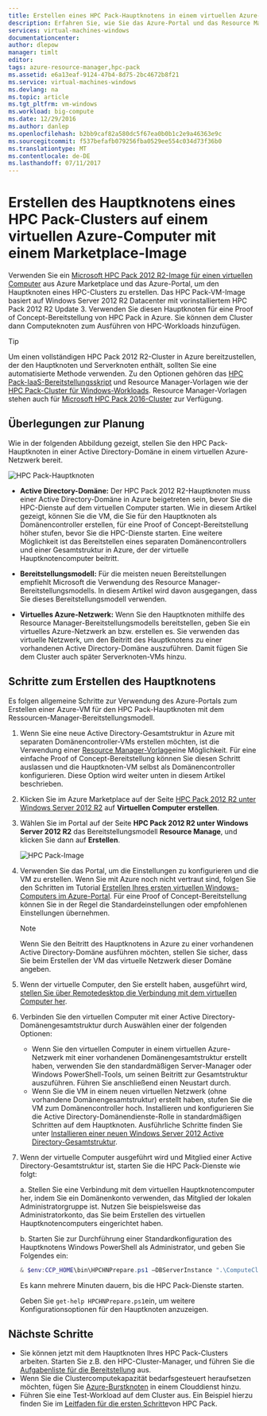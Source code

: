```yaml
---
title: Erstellen eines HPC Pack-Hauptknotens in einem virtuellen Azure-Computer | Microsoft Docs
description: Erfahren Sie, wie Sie das Azure-Portal und das Resource Manager-Bereitstellungsmodell verwenden, um einen Microsoft HPC Pack 2012 R2-Hauptknoten auf einem virtuellen Azure-Computer zu erstellen.
services: virtual-machines-windows
documentationcenter: 
author: dlepow
manager: timlt
editor: 
tags: azure-resource-manager,hpc-pack
ms.assetid: e6a13eaf-9124-47b4-8d75-2bc4672b8f21
ms.service: virtual-machines-windows
ms.devlang: na
ms.topic: article
ms.tgt_pltfrm: vm-windows
ms.workload: big-compute
ms.date: 12/29/2016
ms.author: danlep
ms.openlocfilehash: b2bb9caf82a580dc5f67ea0b0b1c2e9a46363e9c
ms.sourcegitcommit: f537befafb079256fba0529ee554c034d73f36b0
ms.translationtype: MT
ms.contentlocale: de-DE
ms.lasthandoff: 07/11/2017
---
```

# <a name="create-the-head-node-of-an-hpc-pack-cluster-in-an-azure-vm-with-a-marketplace-image"></a>Erstellen des Hauptknotens eines HPC Pack-Clusters auf einem virtuellen Azure-Computer mit einem Marketplace-Image
Verwenden Sie ein [Microsoft HPC Pack 2012 R2-Image für einen virtuellen Computer](https://azure.microsoft.com/marketplace/partners/microsoft/hpcpack2012r2onwindowsserver2012r2/) aus Azure Marketplace und das Azure-Portal, um den Hauptknoten eines HPC-Clusters zu erstellen. Das HPC Pack-VM-Image basiert auf Windows Server 2012 R2 Datacenter mit vorinstalliertem HPC Pack 2012 R2 Update 3. Verwenden Sie diesen Hauptknoten für eine Proof of Concept-Bereitstellung von HPC Pack in Azure. Sie können dem Cluster dann Computeknoten zum Ausführen von HPC-Workloads hinzufügen.

> [!TIP]
> Um einen vollständigen HPC Pack 2012 R2-Cluster in Azure bereitzustellen, der den Hauptknoten und Serverknoten enthält, sollten Sie eine automatisierte Methode verwenden. Zu den Optionen gehören das [HPC Pack-IaaS-Bereitstellungsskript](classic/hpcpack-cluster-powershell-script.md?toc=%2fazure%2fvirtual-machines%2fwindows%2fclassic%2ftoc.json) und Resource Manager-Vorlagen wie der [HPC Pack-Cluster für Windows-Workloads](https://azure.microsoft.com/marketplace/partners/microsofthpc/newclusterwindowscn/). Resource Manager-Vorlagen stehen auch für [Microsoft HPC Pack 2016-Cluster](https://github.com/MsHpcPack/HPCPack2016/tree/master/newcluster-templates) zur Verfügung. 
> 
> 

## <a name="planning-considerations"></a>Überlegungen zur Planung
Wie in der folgenden Abbildung gezeigt, stellen Sie den HPC Pack-Hauptknoten in einer Active Directory-Domäne in einem virtuellen Azure-Netzwerk bereit.

![HPC Pack-Hauptknoten][headnode]

* **Active Directory-Domäne:** Der HPC Pack 2012 R2-Hauptknoten muss einer Active Directory-Domäne in Azure beigetreten sein, bevor Sie die HPC-Dienste auf dem virtuellen Computer starten. Wie in diesem Artikel gezeigt, können Sie die VM, die Sie für den Hauptknoten als Domänencontroller erstellen, für eine Proof of Concept-Bereitstellung höher stufen, bevor Sie die HPC-Dienste starten. Eine weitere Möglichkeit ist das Bereitstellen eines separaten Domänencontrollers und einer Gesamtstruktur in Azure, der der virtuelle Hauptknotencomputer beitritt.

* **Bereitstellungsmodell:** Für die meisten neuen Bereitstellungen empfiehlt Microsoft die Verwendung des Resource Manager-Bereitstellungsmodells. In diesem Artikel wird davon ausgegangen, dass Sie dieses Bereitstellungsmodell verwenden.

* **Virtuelles Azure-Netzwerk:** Wenn Sie den Hauptknoten mithilfe des Resource Manager-Bereitstellungsmodells bereitstellen, geben Sie ein virtuelles Azure-Netzwerk an bzw. erstellen es. Sie verwenden das virtuelle Netzwerk, um den Beitritt des Hauptknotens zu einer vorhandenen Active Directory-Domäne auszuführen. Damit fügen Sie dem Cluster auch später Serverknoten-VMs hinzu.

## <a name="steps-to-create-the-head-node"></a>Schritte zum Erstellen des Hauptknotens
Es folgen allgemeine Schritte zur Verwendung des Azure-Portals zum Erstellen einer Azure-VM für den HPC Pack-Hauptknoten mit dem Ressourcen-Manager-Bereitstellungsmodell. 

1. Wenn Sie eine neue Active Directory-Gesamtstruktur in Azure mit separaten Domänencontroller-VMs erstellen möchten, ist die Verwendung einer [Resource Manager-Vorlage](https://github.com/Azure/azure-quickstart-templates/tree/master/active-directory-new-domain-ha-2-dc)eine Möglichkeit. Für eine einfache Proof of Concept-Bereitstellung können Sie diesen Schritt auslassen und die Hauptknoten-VM selbst als Domänencontroller konfigurieren. Diese Option wird weiter unten in diesem Artikel beschrieben.
2. Klicken Sie im Azure Marketplace auf der Seite [HPC Pack 2012 R2 unter Windows Server 2012 R2](https://azure.microsoft.com/marketplace/partners/microsoft/hpcpack2012r2onwindowsserver2012r2/) auf **Virtuellen Computer erstellen**. 
3. Wählen Sie im Portal auf der Seite **HPC Pack 2012 R2 unter Windows Server 2012 R2** das Bereitstellungsmodell **Resource Manage**, und klicken Sie dann auf **Erstellen**.
   
    ![HPC Pack-Image][marketplace]
4. Verwenden Sie das Portal, um die Einstellungen zu konfigurieren und die VM zu erstellen. Wenn Sie mit Azure noch nicht vertraut sind, folgen Sie den Schritten im Tutorial [Erstellen Ihres ersten virtuellen Windows-Computers im Azure-Portal](../virtual-machines-windows-hero-tutorial.md?toc=%2fazure%2fvirtual-machines%2fwindows%2ftoc.json). Für eine Proof of Concept-Bereitstellung können Sie in der Regel die Standardeinstellungen oder empfohlenen Einstellungen übernehmen.
   
   > [!NOTE]
   > Wenn Sie den Beitritt des Hauptknotens in Azure zu einer vorhandenen Active Directory-Domäne ausführen möchten, stellen Sie sicher, dass Sie beim Erstellen der VM das virtuelle Netzwerk dieser Domäne angeben.
   > 
   > 
5. Wenn der virtuelle Computer, den Sie erstellt haben, ausgeführt wird, [stellen Sie über Remotedesktop die Verbindung mit dem virtuellen Computer her](connect-logon.md?toc=%2fazure%2fvirtual-machines%2fwindows%2ftoc.json). 
6. Verbinden Sie den virtuellen Computer mit einer Active Directory-Domänengesamtstruktur durch Auswählen einer der folgenden Optionen:
   
   * Wenn Sie den virtuellen Computer in einem virtuellen Azure-Netzwerk mit einer vorhandenen Domänengesamtstruktur erstellt haben, verwenden Sie den standardmäßigen Server-Manager oder Windows PowerShell-Tools, um seinen Beitritt zur Gesamtstruktur auszuführen. Führen Sie anschließend einen Neustart durch.
   * Wenn Sie die VM in einem neuen virtuellen Netzwerk (ohne vorhandene Domänengesamtstruktur) erstellt haben, stufen Sie die VM zum Domänencontroller hoch. Installieren und konfigurieren Sie die Active Directory-Domänendienste-Rolle in standardmäßigen Schritten auf dem Hauptknoten. Ausführliche Schritte finden Sie unter [Installieren einer neuen Windows Server 2012 Active Directory-Gesamtstruktur](https://technet.microsoft.com/library/jj574166.aspx).
7. Wenn der virtuelle Computer ausgeführt wird und Mitglied einer Active Directory-Gesamtstruktur ist, starten Sie die HPC Pack-Dienste wie folgt:
   
    a. Stellen Sie eine Verbindung mit dem virtuellen Hauptknotencomputer her, indem Sie ein Domänenkonto verwenden, das Mitglied der lokalen Administratorgruppe ist. Nutzen Sie beispielsweise das Administratorkonto, das Sie beim Erstellen des virtuellen Hauptknotencomputers eingerichtet haben.
   
    b. Starten Sie zur Durchführung einer Standardkonfiguration des Hauptknotens Windows PowerShell als Administrator, und geben Sie Folgendes ein:
   
    ```PowerShell
    & $env:CCP_HOME\bin\HPCHNPrepare.ps1 –DBServerInstance ".\ComputeCluster"
    ```
   
    Es kann mehrere Minuten dauern, bis die HPC Pack-Dienste starten.
   
    Geben Sie `get-help HPCHNPrepare.ps1`ein, um weitere Konfigurationsoptionen für den Hauptknoten anzuzeigen.

## <a name="next-steps"></a>Nächste Schritte
* Sie können jetzt mit dem Hauptknoten Ihres HPC Pack-Clusters arbeiten. Starten Sie z.B. den HPC-Cluster-Manager, und führen Sie die [Aufgabenliste für die Bereitstellung](https://technet.microsoft.com/library/jj884141.aspx) aus.
* Wenn Sie die Clustercomputekapazität bedarfsgesteuert heraufsetzen möchten, fügen Sie [Azure-Burstknoten](classic/hpcpack-cluster-node-burst.md?toc=%2fazure%2fvirtual-machines%2fwindows%2fclassic%2ftoc.json) in einem Clouddienst hinzu. 
* Führen Sie eine Test-Workload auf dem Cluster aus. Ein Beispiel hierzu finden Sie im [Leitfaden für die ersten Schritte](https://technet.microsoft.com/library/jj884144)von HPC Pack.

<!--Image references-->
[headnode]: ./media/hpcpack-cluster-headnode/headnode.png
[marketplace]: ./media/hpcpack-cluster-headnode/marketplace.png
